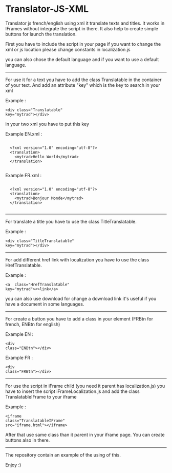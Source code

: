 # Translator-JS-XML
Translator js french/english using xml it translate texts and titles. It works in IFrames without integrate the script in there. It also help to create simple buttons for launch the translation.

First you have to include the script in your page if you want to change the xml or js location please change constants in localization.js

you can also chose the default language and if you want to use a default language.

<hr>

For use it for a text you have to add the class Translatable in the container of your text. And add an attribute "key" which is the key to search in your xml

Example : <pre><code><span><</span>div class="Translatable" key="mytrad"<span>><</span>/div<span>></span></code></pre>

in your two xml you have to put this key

Example EN.xml :
  <pre><code>          
  <span><</span>?xml version="1.0" encoding="utf-8"?<span>></span>
  <span><</span>translation<span>></span>
    <span><</span>mytrad<span>></span>Hello World<span><</span>/mytrad<span>></span>
  <span><</span>/translation<span>></span>
  </pre></code>

Example FR.xml :
  <pre><code>          
  <span><</span>?xml version="1.0" encoding="utf-8"?<span>></span>
  <span><</span>translation<span>></span>
    <span><</span>mytrad<span>></span>Bonjour Monde<span><</span>/mytrad<span>></span>
  <span><</span>/translation<span>></span>
  </pre></code>

<hr>

For translate a title you have to use the class TitleTranslatable.

Example : <pre><code><span><</span>div class="TitleTranslatable" key="mytrad"<span>><</span>/div<span>></span></code></pre>

<hr>

For add different href link with localization you have to use the class HrefTranslatable.

Example : <pre><code><span><a </span> class="HrefTranslatable" key="mytrad"<span>><</span><span>></span><span>link<</span><span>/a></span></code></pre>

you can also use download for change a download link it's useful if you have a document in some languages.
<hr>

For create a button you have to add a class in your element (FRBtn for french, ENBtn for english)

Example EN : <pre><code><span><</span>div class="ENBtn"<span>><</span>/div<span>></span></code></pre>
Example FR : <pre><code><span><</span>div class="FRBtn"<span>><</span>/div<span>></span></code></pre>

<hr>

For use the script in iFrame child (you need it parent has localization.js) you have to insert the script iFrameLocalization.js and add the class TranslatableIFrame to your iframe

Example : <pre><code><span><</span>iframe class="TranslatableIFrame" src="iframe.html"<span>><</span>/iframe<span>></span></code></pre>

After that use same class than it parent in your iframe page. You can create buttons also in there.

<hr>

The repository contain an example of the using of this.

Enjoy :)
